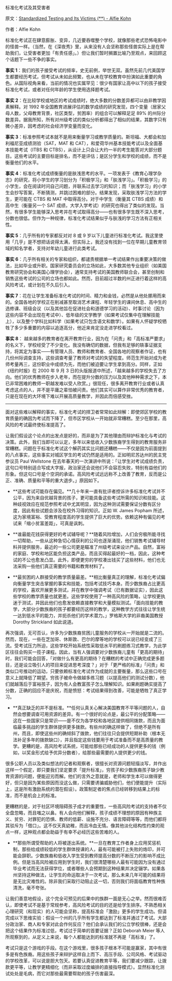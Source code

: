 标准化考试及其受害者

原文：[Standardized Testing and Its Victims (**) - Alfie Kohn](https://www.alfiekohn.org/article/standardized-testing-victims/)

作者：Alfie Kohn

标准化考试正在肆意膨胀、变异，几近要吞噬整个学校，就像那些老式恐怖电影中的怪兽一样。（当然，在《深夜秀》里，从来没有人会坚称那些怪兽实际上是在帮助我们，让受害者更加「有责任感」。）但让我们暂时搁置比喻乃至观点，来回顾这个话题下一些不争的事实。

**事实 1**：我们的孩子接受考试的频率，史无前例，举世无双。虽然先前几代美国学生都要经历考试，但考试从未如此频繁，也从未在学校教育中扮演如此重要的角色。从国际视角来看，当前的情况也实属罕见：很少有国家让高中以下的孩子接受标准化考试，或者对任何年龄的学生使用选择题考试。

**事实 2**：在比较学校或地区的考试成绩时，绝大多数的分数差异都可以由非教学因素解释。对 1992 年全国教育进展评估的数学成绩的研究发现，四个变量（居家父母人数，父母教育背景，社区类型，贫困率）的组合可以解释足足 89% 的州际分数差异。据我所知，所有对州级考试的类似分析都得出了相似的结果，其数字只有微小差异，因考虑的社会经济学变量而变化。

**事实 3**：标准参照考试本就不是用来衡量学习或教学质量的。斯坦福、大都会和加利福尼亚成绩测验（SAT，MAT 和 CAT），和爱荷华州基本技能考试以及全面基本技能考试（ITBS 和 CTBS），从设计上只会让大约一半的考生能答对大部分题目。这些考试的主要目标是排名，而不是评估；是区分学生和学校的成绩，而不是衡量他们的水平。

**事实 4**：标准化考试成绩衡量的是肤浅思考的水平。一项发表于《教育心理学杂志》的研究，将小学生的学习划分为「积极学习」和「肤浅学习」。「积极学习」的小学生，会在阅读时问自己问题，并联系过去学习的知识；而「肤浅学习」的小学生会抄写答案，不断猜测，并跳过困难的部分。结果发现，采取肤浅学习方法的学生，更可能在 CTBS 和 MAT 中取得高分。对于中学生（衡量其 CTBS 成绩）和高中生（衡量另一个 SAT 成绩，大学入学考试）的研究也得出了类似的发现。当然，有很多学生能够深入思考并在考试取得高分——也有很多学生既不深入思考，分数也很低。但作为一种规律，标准化考试结果似乎与肤浅的学习方法有正相关性。

**事实 5**：几乎所有的专家都反对对 8 或 9 岁以下儿童进行标准化考试。我这里使用「几乎」是不想把话说得太满，但实际上，我还没有找到一位在早期儿童教育领域的知名学者，支持对年幼儿童进行此类考试。

**事实 6**：几乎所有相关的专家和组织，都谴责根据单一考试结果作出重要决策的做法，比如毕业或升职。国家研究委员会的立场如此，大多数其他专业组织（如美国教育研究协会和美国心理学协会），通常支持考试的美国教师联合会，甚至创制和销售这些考试的公司的立场也都如此。然而，目前超过半数的州正进行着这样的高风险考试，或计划在不久后引入。

**事实 7**：花在让学生准备标准化考试的时间、精力和金钱，必然是从他处挪用而来的。全国各地的学校正在削减甚至取消艺术课程、年轻学生的课间休息、高中生的选修课、班级会议（以及其他旨在促进社会和道德学习的活动）、时事讨论（因为这些内容不会出现在考试中）、低年级的文学教学（如果考试仅集中在理解技能上），以及整个学科比如科学（如果考试只包含语文和数学）。如果有人怀疑学校牺牲了多少多重要的内容以追逐高分，他近来肯定没走进学校看过。

**事实 8**： 越来越多的教育者在离开教育行业，因为在「问责」和「高标准严要求」的名义下，学校经受了不少变化。我没有确切的数据，但我有足够的轶事证据支持，将其定为事实——有管理人员、教师和教育者、全国各地的观察者作证，也有几份州际调查支持，这些调查考量了教师对考试的失望程度。师范生开始对成为老师考量再三，这份职业中成绩为先，而他们被迫要让学生拿到高分。同样，正如《纽约时报》在 2000 年 9 月 3 日的头版报道中所述，「越来越多的学校失去了方向。他们的优秀教师在步入老年，而在提升分数的压力以及其他种种需求之下，本已非常困难的教师一职越发难以受人欣赏。」很现任，很多离开教育行业或者认真考虑这点的人，并不是平庸之辈怕被问责。他们其实可以算作非常优秀的教育者，只是在现在的大环境下难以开展高质量教学，并因此而倍感受挫。

*****

面对这些难以解释的事实，标准化考试的捍卫者常常如此辩解：即使郊区学校的教育质量的确因为考试而下降了，但市区学校从一开始就非常糟糕。至少在那里，高风险的考试最终使标准提高了。

让我们假设这个论点的出发点是好的，而非是为了其他理由而辩护标准化与考试的决策。此外，我们当即可以认定，多年以来低收入少数族裔学生得到的教育服务非常糟糕。问题在于标准化考试这个解药其实比问题还糟糕——不仅是因为前面提到的八点事实，这些事实对城区学生的考试仍然是适用的。正如明尼苏达州的民主党参议员 Paul Wellstone 在去年春天的一次演讲中所说：「让学生对考试成绩负责，这句口号特别适合写成大字报，政治家还会说他们不会容忍失败，特别有益他们的形象。但这句口号是个空洞的承诺。高风险考试远远称不上改善了教育，反而是公正、准确、质量和平等的重大退步。」原因如下。

- **这些考试可能存在偏见。**几十年来一直有批评者控诉许多标准化考试并不公平，因为来自优越背景的孩子，更可能具备这些考试所需的知识和技能。这种歧视效应在规范参照考试中尤其明显，因为这种测试需要保证分数有区分度，因此有些试题会涉及在校外习得的知识。正如 W. James Popham 所述，这为家境富裕、受教育程度高的学生提供了巨大的优势。依赖这种有偏见的考试来「缩小贫富差距」，可真是讽刺。

- **谁最能花钱获得更好的考试辅导呢？**随着风险增加，人们会穷极所能寻找一切帮助，一些从这种急切心情获利的公司也逐渐涌现，他们销售考试辅导材料并提供服务，最近的一些公司更是瞄准了州级考试来设计产品。自然，富裕的家庭、学校和地区能负担这类产品，而且买得起最好的一档，因此，这种考试的不公也愈发凸显。此外，即便更穷的学校凑出钱买了这些材料，他们也无法采购一些他们真正需要的书籍和教育材料了。

- **最贫困的人群接受的教学质量最差。**相比衡量真正的理解，标准化考试偏向衡量学生突击掌握的事实和技能，包括考试技巧本身。而少数族裔占比更高的学校，喜欢开展更多测试，并在教学中强调考试（已有数据证实），因此这些学校的教学质量也就更差。这些学校使用了一种高风险的策略，让学校更执迷于测试，并因此他们也愈发依赖直接教学和大量模拟测试。「面向技能的教学，大部分少数族裔的孩子都要经历这样的教学，这种教学方式往往让学生统一达到低水平的能力，并扼杀他们的学术潜力。」罗格斯大学的非裔美国教授 Dorothy Strickland 如此说道。

再次强调，无可否认，许多为少数族裔贫困儿童服务的学校从一开始就是二流的。然而，现在，一些在芝加哥、休斯敦、巴尔的摩等地的学校可以说已经变成了三流。受考试压力所迫，这些学校开始系统性采取低水平的刷题练习式教学，为此学区往往会购买一揽子课程。因此，当有人强调要对少数族裔儿童有「更高的期待」时，我们可能会回答，「对做什么有更高的期待？在糟糕的考试中正确完成更多题目，还是设立吸引人的项目来促进思考深度？」对于「更严格的标准」「问责」和类似口号推动的运动，只要依赖标准化考试作为成就的主要衡量，那么这些口号在意义上就降低了期望。穷孩子被命令做越多练习题（以提高他们的测试分数），他们就越落后于富裕孩子，因为有人会教富孩子怎么理解知识。如果刷题确实提高了分数，正确的回应不是庆祝，而是愤怒：考试结果得到改善，可能是牺牲了真正学习。

- **真正缺乏的并不是标准。**任何认真关心解决美国教育不平等问题的人，自然会想要调查可用资源的差异。有一个很好的论点是，最公平的分配策略——这在一些国家只是常识——是不仅为各学校和各地区提供相同拨款，而且为面临最多挑战的学生群体提供更多拨款。有些州的确这样做了，但绝不是所有州，而且，即使这些州的确倾斜了拨款，他们往往只会提供短期补助（根本无法补足多年的拨款缺口），并且指定这些钱要用于考试准备而不是高质量的教学。更糟的是，高风险考试系统，可能给那些已经成功的人提供更多的钱（例如，以奖金形式给予优异分数者），给那些最需要的人提供更少的钱。

很多公职人员以及类似想法的记者和观察者，很擅长对资源问题轻描淡写，并作出这样一个假定，即只要我们坚定要求「提升标准」，穷孩子和少数族裔孩子缺少教育资源的问题，便能迎刃而解。他们的言外之意就是，老师和学生本可以做得更好，但只是因为某些原因而没这么做，只需要诱骗威胁他们，他们便能提升（实际上，这是所有激励系统的潜在假设）。政策制定者的焦点已经转移到结果上的标准，而不是机会上的标准。

更糟糕的是，对于社区环境阻碍孩子成才的重要性，一些高风险考试的支持者不仅全盘忽略，而且嗤之以鼻。有人会向他们解释，孩子成绩不理想的原因有种族主义、贫穷、对罪犯的恐惧、教师的低薪、设施不充分、语言障碍等等，而他们都将其驳斥为「借口」。这不仅天真幼稚，而且冷血无情。像其他淡化结构性约束的观点一样，这种观点都会助益于有幸不必经历这些苦难的人。

- **那些所谓受帮助的人将被逐出系统。**一旦在教育工作者身上应用奖惩机制，那些给成绩较低的学生群体授课的人，最有可能被打上失败的烙印，并可能会辞职。少数族裔和低收入学生受到教师提高分数的不断压力的影响不成比例。但是当高风险被应用到学生时，我们很清楚哪些人最有可能因为没有通过毕业考试而无法获得学位，或者哪些人会预期到这种结果并决定辍学。如果各州坚持这种做法，让学生的命运取决于一次考试，那么未来几年可能的结果将是无比灾难性的。除非我们采取行动阻止这一切，否则我们将面临教育性种族清洗，毫不夸张。

让我们善意地假设，这个完全可预见的后果中的族群一面是无心之举。然而很难否认，即使考试不是基于常规参考，高风险考试的目的还是给学生排序。不熟悉相关心理研究（和现实）的人可能会坚称，提高标准会「激励」更多的学生成功。但请完成以下思维实验：假设一个州的几乎所有学生都达到了标准并通过了考试。大部分政治家、商人和专家对此会作何反应？他们会承认我们的公立学校很棒，还是会把这个结果作为标准过低，考试过于简单的首要证据？正如 Deborah Meier 等人所观察到的，从定义上来说，每个人都能达到的标准就不再是「高标准」了。

考试只是这个游戏的手段。在这个游戏里，很多孩子根本不可能是赢家，其中有很多是有色族裔。用这些孩子来辩护这样自上而下、高压手段、公司风格、考试驱动的学校改革，可以说是胆大包天。若要认真促进教育平等，我们要减少跟踪，让拨款更平等，让教学更精细化（而非采取过度编排的直接指导模式）。显然标准化测试处处是毛病，而它对那些最需要帮助的孩子伤害最深。